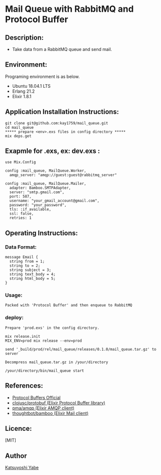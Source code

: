 # Mail Queue with RabbitMQ and Protocol Buffer

## Description:
* Take data from a RabbitMQ queue and send mail.


## Environment:
Programing environment is as below.

* Ubuntu 18.04.1 LTS
* Erlang 21.2
* Elixir 1.8.1


## Application Installation Instructions:

    git clone git@github.com:kay1759/mail_queue.git
    cd mail_queue
    ***** prepare <env>.exs files in config directory *****
    mix deps.get

## Exapmle for <env>.exs,  ex: dev.exs :

    use Mix.Config

    config :mail_queue, MailQueue.Worker,
      amqp_server: "amqp://guest:guest@rabbitmq_server"

    config :mail_queue, MailQueue.Mailer,
      adapter: Bamboo.SMTPAdapter,
      server: "smtp.gmail.com",
      port: 587,
      username: "your_gmail_account@gmail.com",
      password: "your_password",
      tls: :if_available,
      ssl: false,
      retries: 1


## Operating Instructions:

### Data Format:
    message Email {
      string from = 1;
      string to = 2; 
      string subject = 3;
      string text_body = 4; 
      string html_body = 5; 
    }

### Usage:
    Packed with 'Protocol Buffer' and then enqueue to RabbitMQ

### deploy:
    Prepare 'prod.exs' in the config directory.

    mix release.init
    MIX_ENV=prod mix release --env=prod

    send '_build/prod/rel/mail_queue/releases/0.1.0/mail_queue.tar.gz' to server

    Decompress mail_queue.tar.gz in /your/directory

    /your/directory/bin/mail_queue start

## References:
- [Protocol Buffers Official](https://developers.google.com/protocol-buffers/)
- [clojusc/protobuf (Elixir Protocol Buffer library)](https://github.com/clojusc/protobuf)
- [pma/amqp (Elixir AMQP client)](https://github.com/pma/amqp)
- [thoughtbot/bamboo (Elixir Mail client)](https://github.com/thoughtbot/bamboo)

## Licence:

[MIT]

## Author

[Katsuyoshi Yabe](https://github.com/kay1759)

